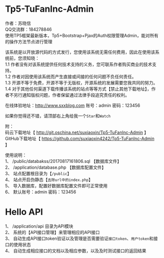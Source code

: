 # Tp5-TuFanInc-Admin
作者：苏晓信<br />
QQ交流群：184278846<br />
使用TP5框架最新版本，Tp5+Bootstrap+Pjax的Auth权限管理Admin，能对所有的操作方法节点进行管理<br />

该系统是以开放源代码的方式发行，您使用该系统无需任何费用，因此在使用该系统前，您须知晓：<br />
1.1 作者没有对该系统提供任何技术支持的义务，您可联系作者购买商业的技术支持。<br />
1.2 作者对因使用该系统而产生直接或间接的任何问题不负任何责任。<br />
1.3 开源不等于免费，开源不等于无版权，开源系统的发展需要您我共同的努力。<br />
1.4 对于其他任何渠道下载传播该系统的站点等等方式【禁止其他下载地址】，作者不另行通知版权问题，作者保留通过法律手段追究责任的权利。<br />

在线体验地址：http://www.sxxblog.com 账号：admin 密码：123456<br />

如果你觉得还不错，请顶部右上角给我一个`Star`和`Watch`

附：<br />
码云下载地址【 http://git.oschina.net/suxiaoxin/Tp5-TuFanInc-Admin 】<br />
GitHub下载地址【 https://github.com/suxiaoxin4242/Tp5-TuFanInc-Admin 】<br />

使用说明：<br />
  1、 /public/databakss/20170817161806.sql 【数据库文件】<br />
  2、 /application/database.php 【数据库配置文件】<br />
  3、 站点配置根目录为【`/public`】<br />
  4、 站点开启伪静态【`去除url中的index.php`】<br />
  5、 导入数据库，配置好数据库配置文件即可正常使用<br />
  6、 默认账号：admin 密码：123456<br />


# Hello API
  1、 /application/api 目录为API模块<br />
  2、 系统的【API接口管理】来管理相应的API接口<br />
  3、 自动生成API接口token验证以及管理是否需要验证`接口token`、`用户token`和接口的使用状态<br />
  4、 自动生成相应接口的文档以及相应参数，以及及时测试接口的返回结果<br />
